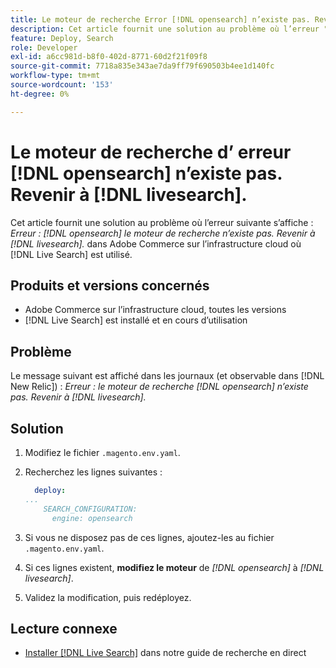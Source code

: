 ```yaml
---
title: Le moteur de recherche Error [!DNL opensearch] n’existe pas. Revenir à [!DNL livesearch].
description: Cet article fournit une solution au problème où l’erreur "Error- [!DNL opensearch] search engine n’existe pas" s’affiche. Revenir à  [!DNL livesearch].&grave; dans Adobe Commerce sur l’infrastructure cloud.
feature: Deploy, Search
role: Developer
exl-id: a6cc981d-b8f0-402d-8771-60d2f21f09f8
source-git-commit: 7718a835e343ae7da9ff79f690503b4ee1d140fc
workflow-type: tm+mt
source-wordcount: '153'
ht-degree: 0%

---
```


# Le moteur de recherche d’ erreur [!DNL opensearch] n’existe pas. Revenir à [!DNL livesearch].

Cet article fournit une solution au problème où l’erreur suivante s’affiche : *Erreur : [!DNL opensearch] le moteur de recherche n’existe pas. Revenir à [!DNL livesearch].* dans Adobe Commerce sur l’infrastructure cloud où [!DNL Live Search] est utilisé.

## Produits et versions concernés

* Adobe Commerce sur l’infrastructure cloud, toutes les versions
* [!DNL Live Search] est installé et en cours d’utilisation

## Problème

Le message suivant est affiché dans les journaux (et observable dans [!DNL New Relic]) :
*Erreur : le moteur de recherche [!DNL opensearch] n’existe pas. Revenir à [!DNL livesearch].*

## Solution

1. Modifiez le fichier `.magento.env.yaml`.
1. Recherchez les lignes suivantes :

   ```yaml
     deploy:
   ...
       SEARCH_CONFIGURATION:
         engine: opensearch
   ```

1. Si vous ne disposez pas de ces lignes, ajoutez-les au fichier `.magento.env.yaml`.
1. Si ces lignes existent, **modifiez le moteur** de *[!DNL opensearch]* à *[!DNL livesearch]*.
1. Validez la modification, puis redéployez.

## Lecture connexe

* [Installer [!DNL Live Search]](https://experienceleague.adobe.com/docs/commerce-merchant-services/live-search/onboard/install.html?lang=fr) dans notre guide de recherche en direct
